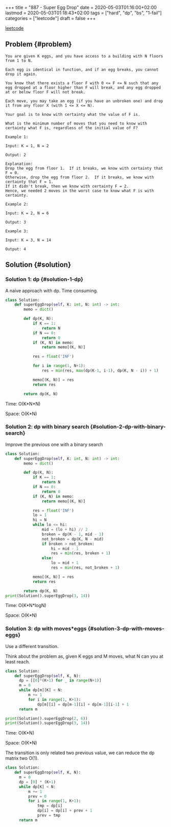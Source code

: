 +++
title = "887 - Super Egg Drop"
date = 2020-05-03T01:16:00+02:00
lastmod = 2020-05-03T01:18:43+02:00
tags = ["hard", "dp", "bs", "1-fail"]
categories = ["leetcode"]
draft = false
+++

[leetcode](https://leetcode.com/problems/super-egg-drop/)


## Problem {#problem}

```text
You are given K eggs, and you have access to a building with N floors from 1 to N.

Each egg is identical in function, and if an egg breaks, you cannot drop it again.

You know that there exists a floor F with 0 <= F <= N such that any egg dropped at a floor higher than F will break, and any egg dropped at or below floor F will not break.

Each move, you may take an egg (if you have an unbroken one) and drop it from any floor X (with 1 <= X <= N).

Your goal is to know with certainty what the value of F is.

What is the minimum number of moves that you need to know with certainty what F is, regardless of the initial value of F?

Example 1:

Input: K = 1, N = 2

Output: 2

Explanation:
Drop the egg from floor 1.  If it breaks, we know with certainty that F = 0.
Otherwise, drop the egg from floor 2.  If it breaks, we know with certainty that F = 1.
If it didn't break, then we know with certainty F = 2.
Hence, we needed 2 moves in the worst case to know what F is with certainty.

Example 2:

Input: K = 2, N = 6

Output: 3

Example 3:

Input: K = 3, N = 14

Output: 4
```


## Solution {#solution}


### Solution 1: dp {#solution-1-dp}

A naive approach with dp. Time consuming.

```python
class Solution:
    def superEggDrop(self, K: int, N: int) -> int:
        memo = dict()

        def dp(K, N):
            if K == 1:
                return N
            if N == 0:
                return 0
            if (K, N) in memo:
                return memo[(K, N)]

            res = float('INF')

            for i in range(1, N+1):
                res = min(res, max(dp(K-1, i-1), dp(K, N - i)) + 1)

            memo[(K, N)] = res
            return res

        return dp(K, N)
```

Time: O(K\*N\*N)

Space: O(K\*N)


### Solution 2: dp with binary search {#solution-2-dp-with-binary-search}

Improve the previous one with a binary search

```python
class Solution:
    def superEggDrop(self, K: int, N: int) -> int:
        memo = dict()

        def dp(K, N):
            if K == 1:
                return N
            if N == 0:
                return 0
            if (K, N) in memo:
                return memo[(K, N)]

            res = float('INF')
            lo = 1
            hi = N
            while lo <= hi:
                mid = (lo + hi) // 2
                broken = dp(K - 1, mid - 1)
                not_broken = dp(K, N - mid)
                if broken > not_broken:
                    hi = mid - 1
                    res = min(res, broken + 1)
                else:
                    lo = mid + 1
                    res = min(res, not_broken + 1)

            memo[(K, N)] = res
            return res

        return dp(K, N)
print(Solution().superEggDrop(3, 14))
```

Time: O(K\*N\*logN)

Space: O(K\*N)


### Solution 3: dp with moves\*eggs {#solution-3-dp-with-moves-eggs}

Use a different transition.

Think about the problem as, given K eggs and M moves, what N can you at least reach.

```python
class Solution:
    def superEggDrop(self, K, N):
      dp = [[0]*(K+1) for _ in range(N+1)]
      m = 0
      while dp[m][K] < N:
          m += 1
          for i in range(1, K+1):
              dp[m][i] = dp[m-1][i] + dp[m-1][i-1] + 1
      return m

print(Solution().superEggDrop(2, 6))
print(Solution().superEggDrop(3, 14))
```

Time: O(K\*N)

Space: O(K\*N)

The transition is only related two previous value, we can reduce the dp matrix two O(1).

```python
class Solution:
    def superEggDrop(self, K, N):
      m = 0
      dp = [0] * (K+1)
      while dp[K] < N:
          m += 1
          prev = 0
          for i in range(1, K+1):
              tmp = dp[i]
              dp[i] = dp[i] + prev + 1
              prev = tmp
      return m
```
